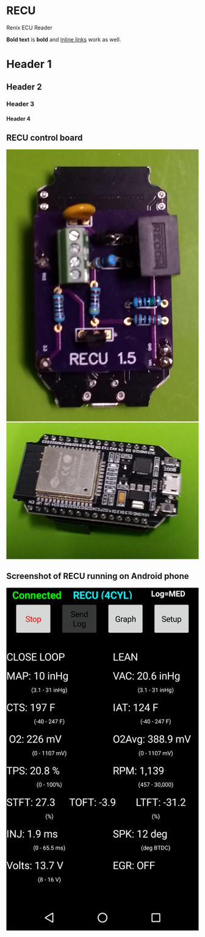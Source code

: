 # RECU
Renix ECU Reader

**Bold text** is **bold** and [inline links](https://krausefx.com) work as well.

# Header 1
## Header 2
### Header 3
#### Header 4

## RECU control board

<img src="readme/RECU_1.png">
<img src="readme/RECU_2.png">

## Screenshot of RECU running on Android phone

<img src="readme/Screenshot_RECU_1.png">
